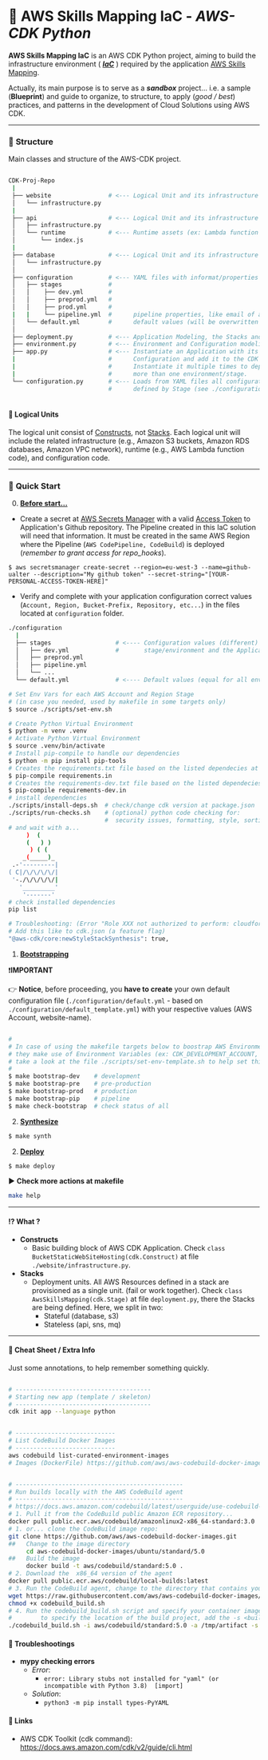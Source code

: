 
# :hammer: **AWS Skills Mapping IaC** - *AWS-CDK Python*

**AWS Skills Mapping IaC** is an AWS CDK Python project, aiming to build the infrastructure environment ( ***[IaC](https://en.wikipedia.org/wiki/Infrastructure_as_code)*** ) required by the application [AWS Skills Mapping](https://github.com/ualter/aws-skills-mapping-app).

Actually, its main purpose is to serve as a ***sandbox*** project...  i.e. a sample (**Blueprint**) and guide to organize, to structure, to apply (*good / best*) practices, and patterns in the development of Cloud Solutions using AWS CDK.

---

### :open_file_folder: **Structure**
Main classes and structure of the AWS-CDK project.
```bash

CDK-Proj-Repo
 |
 ├── website                # <--- Logical Unit and its infrastructure
 │   └── infrastructure.py 
 | 
 ├── api                    # <--- Logical Unit and its infrastructure
 │   ├── infrastructure.py 
 │   └── runtime            # <--- Runtime assets (ex: Lambda function code)
 │       └── index.js 
 | 
 ├── database               # <--- Logical Unit and its infrastructure
 │   └── infrastructure.py
 │
 ├── configuration          # <--- YAML files with informat/properties by environment/stage
 │   ├── stages             #       
 │   │    ├── dev.yml       #        
 │   │    ├── preprod.yml   #
 │   │    ├── prod.yml      #
 |   |    └── pipeline.yml  #      pipeline properties, like email of approvals, github branch (webhook)
 │   └── default.yml        #      default values (will be overwritten when declared in stages)
 │          
 ├── deployment.py          # <--- Application Modeling, the Stacks and its Cloud Components
 ├── environment.py         # <--- Environment and Configuration modeling
 ├── app.py                 # <--- Instantiate an Application with its Stage and Environment
 |                          #      Configuration and add it to the CDK App.
 |                          #      Instantiate it multiple times to deploy in 
 |                          #      more than one environment/stage.
 └── configuration.py       # <--- Loads from YAML files all configuration/properties 
                            #      defined by Stage (see ./configuration subfolder)
 
```

#### :blue_book: **Logical Units**
The logical unit consist of [Constructs](https://docs.aws.amazon.com/cdk/api/v2/python/constructs.html), not [Stacks](https://docs.aws.amazon.com/cdk/api/v2/python/aws_cdk/Stack.html). Each logical unit will include the related infrastructure (e.g., Amazon S3 buckets, Amazon RDS databases, Amazon VPC network), runtime (e.g., AWS Lambda function code), and configuration code.

---

### :bullettrain_front: **Quick Start**

0. [**Before start...**](#my-platform---aws-cdk-python-project-blueprint)

- Create a secret at [AWS Secrets Manager](https://aws.amazon.com/es/secrets-manager/) with a valid [Access Token](https://docs.github.com/en/authentication/keeping-your-account-and-data-secure/creating-a-personal-access-token) to Application's Github repository. The Pipeline created in this IaC solution will need that information. It must be created in the same AWS Region where the Pipeline (`AWS CodePipeline, CodeBuild`) is deployed (*remember to grant access for repo_hooks*).

`$ aws secretsmanager create-secret --region=eu-west-3 --name=github-ualter --description="My github token" --secret-string="[YOUR-PERSONAL-ACCESS-TOKEN-HERE]"`
  
- Verify and complete with your application configuration correct values (`Account, Region, Bucket-Prefix, Repository, etc...`) in the files located at `configuration` folder.
```bash
./configuration
  |
  ├── stages                  # <---- Configuration values (different) for each 
  │   ├── dev.yml             #       stage/environment and the Application Pipeline
  │   ├── preprod.yml
  │   ├── pipeline.yml
  │   └── ...
  └── default.yml             # <---- Default values (equal for all environments - can be overwritten)

```

```bash
# Set Env Vars for each AWS Account and Region Stage 
# (in case you needed, used by makefile in some targets only)
$ source ./scripts/set-env.sh
```

```bash
# Create Python Virtual Environment
$ python -m venv .venv
# Activate Python Virtual Environment
$ source .venv/bin/activate
# Install pip-compile to handle our dependencies
$ python -m pip install pip-tools
# Creates the requirements.txt file based on the listed dependecies at requirements.in file
$ pip-compile requirements.in
# Creates the requirements-dev.txt file based on the listed dependecies at requirements-dev.in file
$ pip-compile requirements-dev.in
# install dependencies
./scripts/install-deps.sh  # check/change cdk version at package.json
./scripts/run-checks.sh    # (optional) python code checking for: 
                           #  security issues, formatting, style, sorting, type, complexity 
# and wait with a...
     )  ( 
     (   ) )
      ) ( (
    _(_____)_
 .-'---------|  
( C|/\/\/\/\/|
 '-./\/\/\/\/|
   '_________'
    '-------' 
# check installed dependencies
pip list
```

```bash
# Troubleshooting: (Error "Role XXX not authorized to perform: cloudformation:GetTemplate")
# Add this like to cdk.json (a feature flag)
"@aws-cdk/core:newStyleStackSynthesis": true,
```
1. [**Bootstrapping**](https://docs.aws.amazon.com/cdk/v2/guide/bootstrapping.html)

:exclamation:**IMPORTANT**

:point_right: **Notice**, before proceeding, you **have to create** your own default configuration file (`./configuration/default.yml` -   based on `./configuration/default_template.yml`) with your respective values (AWS Account, website-name).

```bash

#
# In case of using the makefile targets below to boostrap AWS Environments (account/region), 
# they make use of Environment Variables (ex: CDK_DEVELOPMENT_ACCOUNT, CDK_DEVELOPMENT_REGION) to perform their functions, 
# take a look at the file ./scripts/set-env-template.sh to help set this required env vars for the scripts.
#
$ make bootstrap-dev    # development 
$ make bootstrap-pre    # pre-production
$ make bootstrap-prod   # production
$ make bootstrap-pip    # pipeline
$ make check-bootstrap  # check status of all
```
2. [**Synthesize**](https://docs.aws.amazon.com/cdk/v2/guide/cli.html)
```bash
$ make synth
```
2. [**Deploy**](https://docs.aws.amazon.com/cdk/v2/guide/cli.html)
```bash
$ make deploy
```

:arrow_forward: **Check more actions at makefile**
```bash
make help
```

---



#### :interrobang: **What ?**
* **Constructs**
  * Basic building block of AWS CDK Application. Check `class BucketStaticWebSiteHosting(cdk.Construct)` at file `./website/infrastructure.py`.
* **Stacks**
  * Deployment units. All AWS Resources defined in a stack are provisioned as a single unit. (fail or work together). Check `class AwsSkillsMapping(cdk.Stage)` at file `deployment.py`, there the Stacks are being defined. Here, we split in two:
    *  Stateful (database, s3)
    *  Stateless (api, sns, mq)

---

#### :paperclip: **Cheat Sheet / Extra Info**

Just some annotations, to help remember something quickly.
```bash

# --------------------------------------
# Starting new app (template / skeleton)
# --------------------------------------
cdk init app --language python


# ----------------------------
# List CodeBuild Docker Images
# ----------------------------
aws codebuild list-curated-environment-images
# Images (DockerFile) https://github.com/aws/aws-codebuild-docker-images/


# -----------------------------------------------
# Run builds locally with the AWS CodeBuild agent
# -----------------------------------------------
# https://docs.aws.amazon.com/codebuild/latest/userguide/use-codebuild-agent.html
# 1. Pull it from the CodeBuild public Amazon ECR repository... 
docker pull public.ecr.aws/codebuild/amazonlinux2-x86_64-standard:3.0
# 1. or... clone the CodeBuild image repo:
git clone https://github.com/aws/aws-codebuild-docker-images.git
##   Change to the image directory
     cd aws-codebuild-docker-images/ubuntu/standard/5.0
##   Build the image
     docker build -t aws/codebuild/standard:5.0 .
# 2. Download the  x86_64 version of the agent
docker pull public.ecr.aws/codebuild/local-builds:latest
# 3. Run the CodeBuild agent, change to the directory that contains your build project source
wget https://raw.githubusercontent.com/aws/aws-codebuild-docker-images/master/local_builds/codebuild_build.sh
chmod +x codebuild_build.sh
# 4. Run the codebuild_build.sh script and specify your container image and the output directory
#        to specify the location of the build project, add the -s <build project directory>
./codebuild_build.sh -i aws/codebuild/standard:5.0 -a /tmp/artifact -s ./ -b ./codebuild/buildspec.yml

```

#### :gun: **Troubleshootings**
- **mypy checking errors**
  - *Error*: 
    - `error: Library stubs not installed for "yaml" (or incompatible with Python 3.8)  [import]`
  - *Solution*: 
    - `python3 -m pip install types-PyYAML`

#### :link: **Links**
 - AWS CDK Toolkit (cdk command): https://docs.aws.amazon.com/cdk/v2/guide/cli.html

